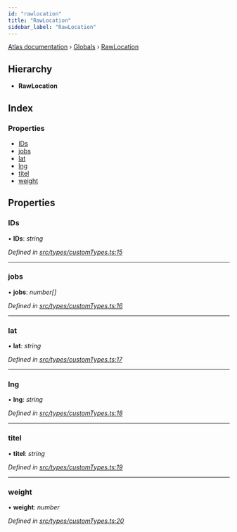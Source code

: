 ```yaml
---
id: "rawlocation"
title: "RawLocation"
sidebar_label: "RawLocation"
---
```


[Atlas documentation](../index.md) › [Globals](../globals.md) › [RawLocation](rawlocation.md)

## Hierarchy

* **RawLocation**

## Index

### Properties

* [IDs](rawlocation.md#ids)
* [jobs](rawlocation.md#jobs)
* [lat](rawlocation.md#lat)
* [lng](rawlocation.md#lng)
* [titel](rawlocation.md#titel)
* [weight](rawlocation.md#weight)

## Properties

###  IDs

• **IDs**: *string*

*Defined in [src/types/customTypes.ts:15](https://github.com/chronark/atlas/blob/0e3b309/src/types/customTypes.ts#L15)*

___

###  jobs

• **jobs**: *number[]*

*Defined in [src/types/customTypes.ts:16](https://github.com/chronark/atlas/blob/0e3b309/src/types/customTypes.ts#L16)*

___

###  lat

• **lat**: *string*

*Defined in [src/types/customTypes.ts:17](https://github.com/chronark/atlas/blob/0e3b309/src/types/customTypes.ts#L17)*

___

###  lng

• **lng**: *string*

*Defined in [src/types/customTypes.ts:18](https://github.com/chronark/atlas/blob/0e3b309/src/types/customTypes.ts#L18)*

___

###  titel

• **titel**: *string*

*Defined in [src/types/customTypes.ts:19](https://github.com/chronark/atlas/blob/0e3b309/src/types/customTypes.ts#L19)*

___

###  weight

• **weight**: *number*

*Defined in [src/types/customTypes.ts:20](https://github.com/chronark/atlas/blob/0e3b309/src/types/customTypes.ts#L20)*
